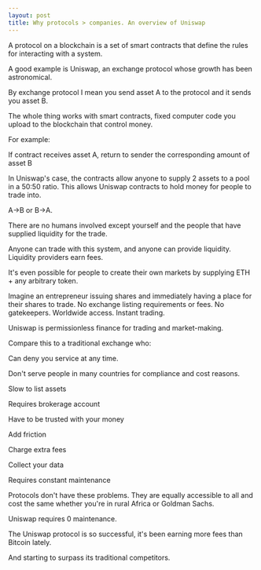 ```yaml
---
layout: post
title: Why protocols > companies. An overview of Uniswap
---
```

A protocol on a blockchain is a set of smart contracts that define the rules for interacting with a system. 

A good example is Uniswap, an exchange protocol whose growth has been astronomical.


By exchange protocol I mean you send asset A to the protocol and it sends you asset B.

The whole thing works with smart contracts, fixed computer code you upload to the blockchain that control money.

For example:

If contract receives asset A, return to sender the corresponding amount of asset B

In Uniswap's case, the contracts allow anyone to supply 2 assets to a pool in a 50:50 ratio. This allows Uniswap contracts to hold money for people to trade into.

A->B or B->A.

There are no humans involved except yourself and the people that have supplied liquidity for the trade.

Anyone can trade with this system, and anyone can provide liquidity.  Liquidity providers earn fees.

It's even possible for people to create their own markets by supplying ETH + any arbitrary token. 

Imagine an entrepreneur issuing shares and immediately having a place for their shares to trade. No exchange listing requirements or fees. No gatekeepers. Worldwide access. Instant trading. 

Uniswap is permissionless finance for trading and market-making. 

Compare this to a traditional exchange who:

Can deny you service at any time. 

Don't serve people in many countries for compliance and cost reasons.

Slow to list assets

Requires brokerage account

Have to be trusted with your money

Add friction

Charge extra fees

Collect your data

Requires constant maintenance

Protocols don't have these problems. They are equally accessible to all and cost the same whether you're in rural Africa or Goldman Sachs.

Uniswap requires 0 maintenance.

The Uniswap protocol is so successful, it's been earning more fees than Bitcoin lately.

And starting to surpass its traditional competitors.
